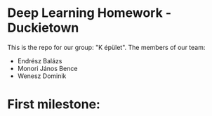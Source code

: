 # Deep Learning Homework - Duckietown
This is the repo for our group: "K épület". The members of our team:
- Endrész Balázs
- Monori János Bence
- Wenesz Dominik

# First milestone:
